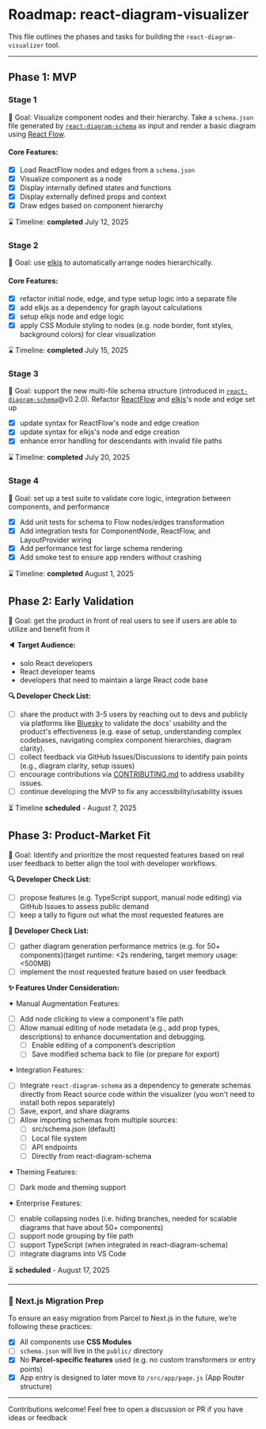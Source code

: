 # Roadmap: react-diagram-visualizer

This file outlines the phases and tasks for building the `react-diagram-visualizer` tool.

---

## Phase 1: MVP

### Stage 1

🏁 Goal: Visualize component nodes and their hierarchy. Take a `schema.json` file generated by [`react-diagram-schema`](https://github.com/AmiraBasyouni/react-diagram-schema) as input and render a basic diagram using [React Flow](https://reactflow.dev/).

#### Core Features:

- [x] Load ReactFlow nodes and edges from a `schema.json`
- [x] Visualize component as a node
- [x] Display internally defined states and functions
- [x] Display externally defined props and context
- [x] Draw edges based on component hierarchy

⌛ Timeline: **completed** July 12, 2025

### Stage 2

🏁 Goal: use [elkjs](https://github.com/kieler/elkjs) to automatically arrange nodes hierarchically.

#### Core Features:

- [x] refactor initial node, edge, and type setup logic into a separate file
- [x] add elkjs as a dependency for graph layout calculations
- [x] setup elkjs node and edge logic
- [x] apply CSS Module styling to nodes (e.g. node border, font styles, background colors) for clear visualization

⌛ Timeline: **completed** July 15, 2025

### Stage 3

🏁 Goal: support the new multi-file schema structure (introduced in [`react-diagram-schema`](https://github.com/AmiraBasyouni/react-diagram-schema)@v0.2.0). Refactor [ReactFlow](https://reactflow.dev/) and [elkjs](https://github.com/kieler/elkjs)'s node and edge set up

- [x] update syntax for ReactFlow's node and edge creation
- [x] update syntax for elkjs's node and edge creation
- [x] enhance error handling for descendants with invalid file paths

⌛ Timeline: **completed** July 20, 2025

### Stage 4

🏁 Goal: set up a test suite to validate core logic, integration between components, and performance

- [x] Add unit tests for schema to Flow nodes/edges transformation
- [x] Add integration tests for ComponentNode, ReactFlow, and LayoutProvider wiring
- [x] Add performance test for large schema rendering
- [x] Add smoke test to ensure app renders without crashing

⌛ Timeline: **completed** August 1, 2025

## Phase 2: Early Validation

🏁 Goal: get the product in front of real users to see if users are able to utilize and benefit from it

**🔈 Target Audience:**

- solo React developers
- React developer teams
- developers that need to maintain a large React code base

**🔍 Developer Check List:**

- [ ] share the product with 3-5 users by reaching out to devs and publicly via platforms like [Bluesky](https://bsky.app/) to validate the docs' usability and the product's effectiveness (e.g. ease of setup, understanding complex codebases, navigating complex component hierarchies, diagram clarity).
- [ ] collect feedback via GitHub Issues/Discussions to identify pain points (e.g., diagram clarity, setup issues)
- [ ] encourage contributions via [CONTRIBUTING.md](https://github.com/AmiraBasyouni/react-diagram-visualizer/blob/main/CONTRIBUTING.md) to address usability issues.
- [ ] continue developing the MVP to fix any accessibility/usability issues

⏳ Timeline **scheduled** - August 7, 2025

## Phase 3: Product-Market Fit

🏁 Goal: Identify and prioritize the most requested features based on real user feedback to better align the tool with developer workflows.

**🔍 Developer Check List:**

- [ ] propose features (e.g. TypeScript support, manual node editing) via GitHub Issues to assess public demand
- [ ] keep a tally to figure out what the most requested features are

**🔧 Developer Check List:**

- [ ] gather diagram generation performance metrics (e.g. for 50+ components)(target runtime: <2s rendering, target memory usage: <500MB)
- [ ] implement the most requested feature based on user feedback

**✨ Features Under Consideration:**

✦ Manual Augmentation Features:

- [ ] Add node clicking to view a component's file path
- [ ] Allow manual editing of node metadata (e.g., add prop types, descriptions) to enhance documentation and debugging.
  - [ ] Enable editing of a component’s description
  - [ ] Save modified schema back to file (or prepare for export)

✦ Integration Features:

- [ ] Integrate `react-diagram-schema` as a dependency to generate schemas directly from React source code within the visualizer (you won't need to install both repos separately)
- [ ] Save, export, and share diagrams
- [ ] Allow importing schemas from multiple sources:
  - [ ] src/schema.json (default)
  - [ ] Local file system
  - [ ] API endpoints
  - [ ] Directly from react-diagram-schema

✦ Theming Features:

- [ ] Dark mode and theming support

✦ Enterprise Features:

- [ ] enable collapsing nodes (i.e. hiding branches, needed for scalable diagrams that have about 50+ components)
- [ ] support node grouping by file path
- [ ] support TypeScript (when integrated in react-diagram-schema)
- [ ] integrate diagrams into VS Code

⏳ **scheduled** - August 17, 2025

---

### 🔁 Next.js Migration Prep

To ensure an easy migration from Parcel to Next.js in the future, we’re following these practices:

- [x] All components use **CSS Modules**
- [ ] `schema.json` will live in the `public/` directory
- [x] No **Parcel-specific features** used (e.g. no custom transformers or entry points)
- [x] App entry is designed to later move to `/src/app/page.js` (App Router structure)

---

Contributions welcome! Feel free to open a discussion or PR if you have ideas or feedback
